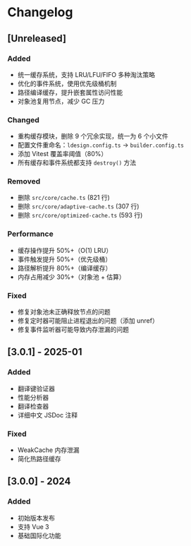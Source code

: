 # Changelog

## [Unreleased]

### Added
- 统一缓存系统，支持 LRU/LFU/FIFO 多种淘汰策略
- 优化的事件系统，使用优先级桶机制
- 路径编译缓存，提升嵌套属性访问性能
- 对象池复用节点，减少 GC 压力

### Changed
- 重构缓存模块，删除 9 个冗余实现，统一为 6 个小文件
- 配置文件重命名：`ldesign.config.ts` → `builder.config.ts`
- 添加 Vitest 覆盖率阈值（80%）
- 所有缓存和事件系统都支持 `destroy()` 方法

### Removed
- 删除 `src/core/cache.ts` (821 行)
- 删除 `src/core/adaptive-cache.ts` (307 行)
- 删除 `src/core/optimized-cache.ts` (593 行)

### Performance
- 缓存操作提升 50%+（O(1) LRU）
- 事件触发提升 50%+（优先级桶）
- 路径解析提升 80%+（编译缓存）
- 内存占用减少 30%+（对象池 + 估算）

### Fixed
- 修复对象池未正确释放节点的问题
- 修复定时器可能阻止进程退出的问题（添加 unref）
- 修复事件监听器可能导致内存泄漏的问题

## [3.0.1] - 2025-01

### Added
- 翻译键验证器
- 性能分析器
- 翻译检查器
- 详细中文 JSDoc 注释

### Fixed
- WeakCache 内存泄漏
- 简化热路径缓存

## [3.0.0] - 2024

### Added
- 初始版本发布
- 支持 Vue 3
- 基础国际化功能

